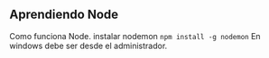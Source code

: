 ## Aprendiendo Node

Como funciona Node. 
instalar nodemon `npm install -g nodemon`
En windows debe ser desde el administrador. 